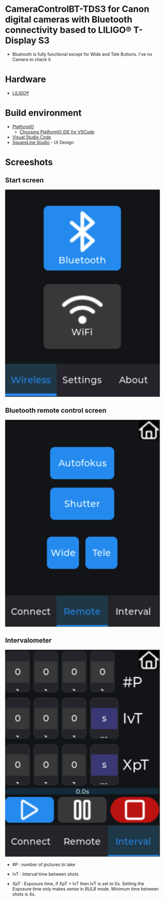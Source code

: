 # CameraControlBT-TDS3 for Canon digital cameras with Bluetooth connectivity based to LILIGO® T-Display S3

- Bluetooth is fully functional except for Wide and Tele Buttons. I've no Camera to check it.

# Hardware

- [LILIGO®](https://www.lilygo.cc/products/t-display-s3)

# Build environment

- [PlatformIO](https://platformio.org/)
  - [Choosing PlatformIO IDE for VSCode](https://platformio.org/install/ide?install=vscode)
- [Visual Studio Code](https://code.visualstudio.com/)
- [SquareLine Studio](https://squareline.io/) - UI Design

# Screeshots

## Start screen

![start](docs/start.png)

## Bluetooth remote control screen

![remote](docs/remote.png)

## Intervalometer

![interval](docs/interval.png)

- #P : number of pictures to take

- IvT : Interval time between shots

- XpT : Exposure time, if XpT > IvT then IvT is set to 0s. Setting the Exposure time only makes sense in *BULB* mode. Minimum time between shots is 4s.
